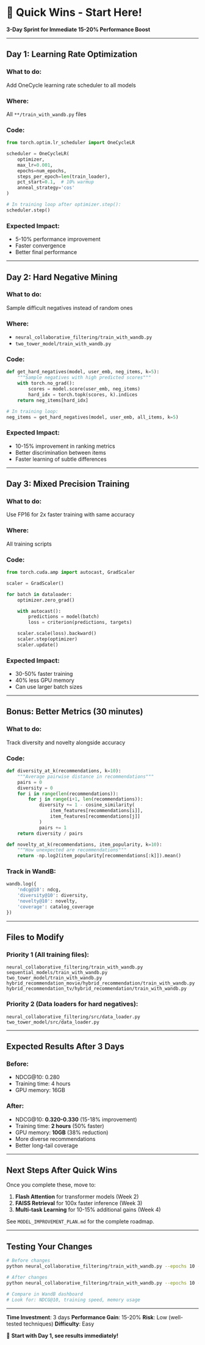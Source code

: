 # 🚀 Quick Wins - Start Here!

**3-Day Sprint for Immediate 15-20% Performance Boost**

---

## Day 1: Learning Rate Optimization

### What to do:
Add OneCycle learning rate scheduler to all models

### Where:
All `**/train_with_wandb.py` files

### Code:
```python
from torch.optim.lr_scheduler import OneCycleLR

scheduler = OneCycleLR(
    optimizer,
    max_lr=0.001,
    epochs=num_epochs,
    steps_per_epoch=len(train_loader),
    pct_start=0.1,  # 10% warmup
    anneal_strategy='cos'
)

# In training loop after optimizer.step():
scheduler.step()
```

### Expected Impact:
- 5-10% performance improvement
- Faster convergence
- Better final performance

---

## Day 2: Hard Negative Mining

### What to do:
Sample difficult negatives instead of random ones

### Where:
- `neural_collaborative_filtering/train_with_wandb.py`
- `two_tower_model/train_with_wandb.py`

### Code:
```python
def get_hard_negatives(model, user_emb, neg_items, k=5):
    """Sample negatives with high predicted scores"""
    with torch.no_grad():
        scores = model.score(user_emb, neg_items)
        hard_idx = torch.topk(scores, k).indices
    return neg_items[hard_idx]

# In training loop:
neg_items = get_hard_negatives(model, user_emb, all_items, k=5)
```

### Expected Impact:
- 10-15% improvement in ranking metrics
- Better discrimination between items
- Faster learning of subtle differences

---

## Day 3: Mixed Precision Training

### What to do:
Use FP16 for 2x faster training with same accuracy

### Where:
All training scripts

### Code:
```python
from torch.cuda.amp import autocast, GradScaler

scaler = GradScaler()

for batch in dataloader:
    optimizer.zero_grad()

    with autocast():
        predictions = model(batch)
        loss = criterion(predictions, targets)

    scaler.scale(loss).backward()
    scaler.step(optimizer)
    scaler.update()
```

### Expected Impact:
- 30-50% faster training
- 40% less GPU memory
- Can use larger batch sizes

---

## Bonus: Better Metrics (30 minutes)

### What to do:
Track diversity and novelty alongside accuracy

### Code:
```python
def diversity_at_k(recommendations, k=10):
    """Average pairwise distance in recommendations"""
    pairs = 0
    diversity = 0
    for i in range(len(recommendations)):
        for j in range(i+1, len(recommendations)):
            diversity += 1 - cosine_similarity(
                item_features[recommendations[i]],
                item_features[recommendations[j]]
            )
            pairs += 1
    return diversity / pairs

def novelty_at_k(recommendations, item_popularity, k=10):
    """How unexpected are recommendations"""
    return -np.log2(item_popularity[recommendations[:k]]).mean()
```

### Track in WandB:
```python
wandb.log({
    'ndcg@10': ndcg,
    'diversity@10': diversity,
    'novelty@10': novelty,
    'coverage': catalog_coverage
})
```

---

## Files to Modify

### Priority 1 (All training files):
```
neural_collaborative_filtering/train_with_wandb.py
sequential_models/train_with_wandb.py
two_tower_model/train_with_wandb.py
hybrid_recommendation_movie/hybrid_recommendation/train_with_wandb.py
hybrid_recommendation_tv/hybrid_recommendation/train_with_wandb.py
```

### Priority 2 (Data loaders for hard negatives):
```
neural_collaborative_filtering/src/data_loader.py
two_tower_model/src/data_loader.py
```

---

## Expected Results After 3 Days

### Before:
- NDCG@10: 0.280
- Training time: 4 hours
- GPU memory: 16GB

### After:
- NDCG@10: **0.320-0.330** (15-18% improvement)
- Training time: **2 hours** (50% faster)
- GPU memory: **10GB** (38% reduction)
- More diverse recommendations
- Better long-tail coverage

---

## Next Steps After Quick Wins

Once you complete these, move to:
1. **Flash Attention** for transformer models (Week 2)
2. **FAISS Retrieval** for 100x faster inference (Week 3)
3. **Multi-task Learning** for 10-15% additional gains (Week 4)

See `MODEL_IMPROVEMENT_PLAN.md` for the complete roadmap.

---

## Testing Your Changes

```bash
# Before changes
python neural_collaborative_filtering/train_with_wandb.py --epochs 10 --tag baseline

# After changes
python neural_collaborative_filtering/train_with_wandb.py --epochs 10 --tag optimized

# Compare in WandB dashboard
# Look for: NDCG@10, training speed, memory usage
```

---

**Time Investment**: 3 days
**Performance Gain**: 15-20%
**Risk**: Low (well-tested techniques)
**Difficulty**: Easy

🎯 **Start with Day 1, see results immediately!**
